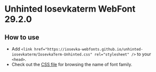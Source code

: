 # Unhinted Iosevkaterm WebFont 29.2.0

## How to use

- Add `<link href="https://iosevka-webfonts.github.io/unhinted-iosevkaterm/IosevkaTerm-Unhinted.css" rel="stylesheet" />` to your `<head>`.
- Check out the [CSS file](./IosevkaTerm-Unhinted.css) for browsing the name of font family.
